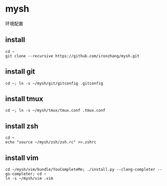 # mysh

环境配置

## install
```
cd ~
git clone --recursive https://github.com/ironzhang/mysh.git
```

## install git
```
cd ~; ln -s ~/mysh/git/gitconfig .gitconfig
```

## install tmux
```
cd ~; ln -s ~/mysh/tmux/tmux.conf .tmux.conf
```

## install zsh
```
cd ~
echo "source ~/mysh/zsh/zsh.rc" >>.zshrc
```

## install vim
```
cd ~/mysh/vim/bundle/YouCompleteMe; ./install.py --clang-completer --go-completer; cd ~
ln -s ~/mysh/vim .vim
```

